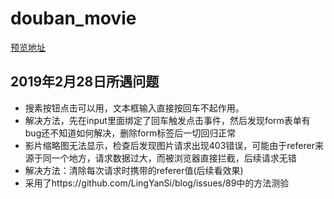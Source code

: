 # douban_movie
[预览地址](https://xiaoweimei.github.io/douban_movie/douban_movie.html)
## 2019年2月28日所遇问题
- 搜素按钮点击可以用，文本框输入直接按回车不起作用。
- 解决方法，先在input里面绑定了回车触发点击事件，然后发现form表单有bug还不知道如何解决，删除form标签后一切回归正常
- 影片缩略图无法显示，检查后发现图片请求出现403错误，可能由于referer来源于同一个地方，请求数据过大，而被浏览器直接拦截，后续请求无错
- 解决方法：清除每次请求时携带的referer值(后续看效果)
- 采用了https://github.com/LingYanSi/blog/issues/89中的方法测验
